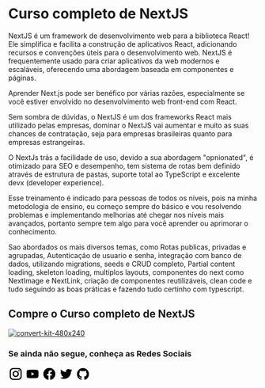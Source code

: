 # Curso completo de NextJS

NextJS é um framework de desenvolvimento web para a biblioteca React!
Ele simplifica e facilita a construção de aplicativos React, adicionando recursos e convenções úteis para o desenvolvimento web. NextJS é frequentemente usado para criar aplicativos da web modernos e escaláveis, oferecendo uma abordagem baseada em componentes e páginas.

Aprender Next.js pode ser benéfico por várias razões, especialmente se você estiver envolvido no desenvolvimento web front-end com React.

Sem sombra de dúvidas, o NextJS é um dos frameworks React mais utilizado pelas empresas, dominar o NextJS vai aumentar e muito as suas chances de contratação, seja para empresas brasileiras quanto para empresas estrangeiras.

O NextJs trás a facilidade de uso, devido a sua abordagem "opnionated", é otimizado para SEO e desempenho, tem sistema de rotas bem definido através de estrutura de pastas, suporte total ao TypeScript e excelente devx (developer experience).

Esse treinamento é indicado para pessoas de todos os níveis, pois na minha metodologia de ensino, eu começo sempre do básico e vou resolvendo problemas e implementando melhorias até chegar nos níveis mais avançados, portanto sempre tem algo para você aprender ou aprimorar o conhecimento.

Sao abordados os mais diversos temas, como Rotas publicas, privadas e agrupadas, Autenticação de usuario e senha, integração com banco de dados, utilizando migrations, seeds e CRUD completo, Partial content loading, skeleton loading, multiplos layouts, componentes do next como NextImage e NextLink, criação de componentes reutilizáveis, clean code e tudo seguindo as boas práticas e fazendo tudo certinho com typescript.


## Compre o Curso completo de NextJS 
[![convert-kit-480x240](https://github.com/emersonbroga/curso-completo-next-js/assets/824403/bcec9b1b-edaa-40e5-b0b3-f758eda422f6)](https://bit.ly/3v3ypGD)



### Se ainda não segue, conheça as Redes Sociais

[![instagram.com/emersonbrogadev](https://github.com/emersonbroga/social-media-snippets/blob/master/static/instagram.png?raw=true)](https://emersonbroga.com/instagram)
[![youtube.com/c/emersonbrogadev](https://github.com/emersonbroga/social-media-snippets/blob/master/static/youtube.png?raw=true)](https://emersonbroga.com/youtube)
[![facebook.com/emersonbrogadev](https://github.com/emersonbroga/social-media-snippets/blob/master/static/facebook.png?raw=true)](https://emersonbroga.com/facebook)
[![twitter.com/emersonbrogadev](https://github.com/emersonbroga/social-media-snippets/blob/master/static/twitter.png?raw=true)](https://emersonbroga.com/twitter)
[![github.com/emersonbroga](https://github.com/emersonbroga/social-media-snippets/blob/master/static/github.png?raw=true)](https://emersonbroga.com/github)
